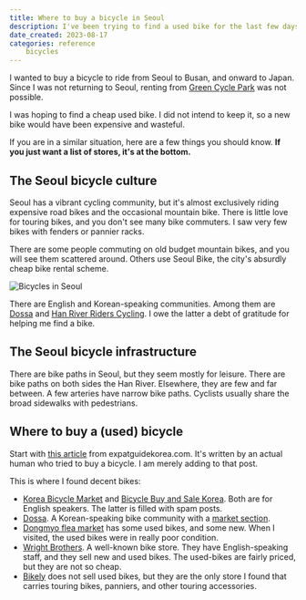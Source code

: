 ```yaml
---
title: Where to buy a bicycle in Seoul
description: I've been trying to find a used bike for the last few days. Here is what I have learned.
date_created: 2023-08-17
categories: reference
    bicycles
---
```


I wanted to buy a bicycle to ride from Seoul to Busan, and onward to Japan. Since I was not returning to Seoul, renting from [Green Cycle Park](https://www.greencyclepark.com/) was not possible.

I was hoping to find a cheap used bike. I did not intend to keep it, so a new bike would have been expensive and wasteful.

If you are in a similar situation, here are a few things you should know. **If you just want a list of stores, it's at the bottom.**

## The Seoul bicycle culture

Seoul has a vibrant cycling community, but it's almost exclusively riding expensive road bikes and the occasional mountain bike. There is little love for touring bikes, and you don't see many bike commuters. I saw very few bikes with fenders or pannier racks.

There are some people commuting on old budget mountain bikes, and you will see them scattered around. Others use Seoul Bike, the city's absurdly cheap bike rental scheme.

![Bicycles in Seoul](/images/bicycles-in-seoul.jpg "The bikes you see on Seoul streets")

There are English and Korean-speaking communities. Among them are [Dossa](https://corearoadbike.com/) and [Han River Riders Cycling](https://www.facebook.com/groups/HanRiverRiders). I owe the latter a debt of gratitude for helping me find a bike.

## The Seoul bicycle infrastructure

There are bike paths in Seoul, but they seem mostly for leisure. There are bike paths on both sides the Han River. Elsewhere, they are few and far between. A few arteries have narrow bike paths. Cyclists usually share the broad sidewalks with pedestrians.

## Where to buy a (used) bicycle

Start with [this article](https://www.expatguidekorea.com/article/buying-a-bike-in-seoul-as-an-english-speaker.html) from expatguidekorea.com. It's written by an actual human who tried to buy a bicycle. I am merely adding to that post.

This is where I found decent bikes:

- [Korea Bicycle Market](https://www.facebook.com/groups/1925380707494620) and [Bicycle Buy and Sale Korea](https://www.facebook.com/groups/287295429283819). Both are for English speakers. The latter is filled with spam posts.
- [Dossa](https://corearoadbike.com/). A Korean-speaking bike community with a [market section](https://corearoadbike.com/board/board.php?t_id=Menu02Top1).
- [Dongmyo flea market](https://goo.gl/maps/vsYf8zCFU9QW9qBh8) has some used bikes, and some new. When I visited, the used bikes were in really poor condition.
- [Wright Brothers](https://wrightbrothers.kr). A well-known bike store. They have English-speaking staff, and they sell new and used bikes. The used-bikes are fairly priced, but they are not so cheap.
- [Bikely](https://goo.gl/maps/2r5VZVSqPVjLb7ay8) does not sell used bikes, but they are the only store I found that carries touring bikes, panniers, and other touring accessories.